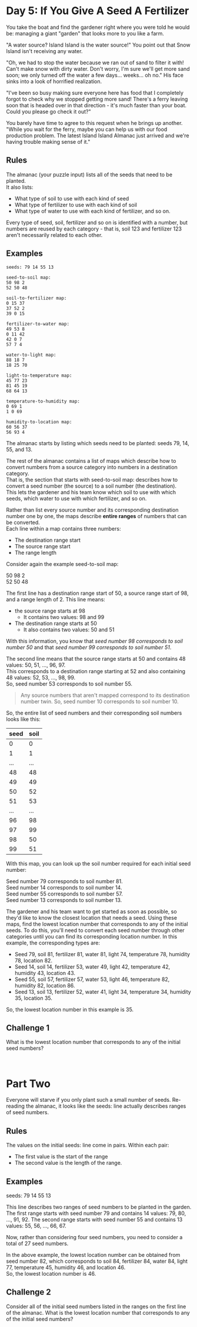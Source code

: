 # Day 5: If You Give A Seed A Fertilizer

You take the boat and find the gardener right where you were told he would be: managing a giant "garden" that looks more to you like a farm.

"A water source? Island Island is the water source!" You point out that Snow Island isn't receiving any water.

"Oh, we had to stop the water because we ran out of sand to filter it with! Can't make snow with dirty water. Don't worry, I'm sure we'll get more sand soon; we only turned off the water a few days... weeks... oh no." His face sinks into a look of horrified realization.

"I've been so busy making sure everyone here has food that I completely forgot to check why we stopped getting more sand! There's a ferry leaving soon that is headed over in that direction - it's much faster than your boat. Could you please go check it out?"

You barely have time to agree to this request when he brings up another. "While you wait for the ferry, maybe you can help us with our food production problem. The latest Island Island Almanac just arrived and we're having trouble making sense of it."

## Rules

The almanac (your puzzle input) lists all of the seeds that need to be planted. <br>
It also lists:
* What type of soil to use with each kind of seed
* What type of fertilizer to use with each kind of soil
* What type of water to use with each kind of fertilizer, and so on. 

Every type of seed, soil, fertilizer and so on is identified with a number, but numbers are reused by each category - that is, soil 123 and fertilizer 123 aren't necessarily related to each other.

## Examples

```
seeds: 79 14 55 13

seed-to-soil map:
50 98 2
52 50 48

soil-to-fertilizer map:
0 15 37
37 52 2
39 0 15

fertilizer-to-water map:
49 53 8
0 11 42
42 0 7
57 7 4

water-to-light map:
88 18 7
18 25 70

light-to-temperature map:
45 77 23
81 45 19
68 64 13

temperature-to-humidity map:
0 69 1
1 0 69

humidity-to-location map:
60 56 37
56 93 4
```

The almanac starts by listing which seeds need to be planted: seeds 79, 14, 55, and 13.

The rest of the almanac contains a list of maps which describe how to convert numbers from a source category into numbers in a destination category. <br>
That is, the section that starts with seed-to-soil map: describes how to convert a seed number (the source) to a soil number (the destination). <br>
This lets the gardener and his team know which soil to use with which seeds, which water to use with which fertilizer, and so on.

Rather than list every source number and its corresponding destination number one by one, the maps describe **entire ranges** of numbers that can be converted. <br>
Each line within a map contains three numbers: 
* The destination range start
* The source range start
* The range length

Consider again the example seed-to-soil map:

50 98 2 <br>
52 50 48

The first line has a destination range start of 50, a source range start of 98, and a range length of 2. 
This line means:
* the source range starts at 98
    * It contains two values: 98 and 99
* The destination range starts at 50
    * It also contains two values: 50 and 51

With this information, you know that *seed number 98 corresponds to soil number 50* and that *seed number 99 corresponds to soil number 51*.

The second line means that the source range starts at 50 and contains 48 values: 50, 51, ..., 96, 97. <br>
This corresponds to a destination range starting at 52 and also containing 48 values: 52, 53, ..., 98, 99. <br>
So, seed number 53 corresponds to soil number 55.

> Any source numbers that aren't mapped correspond to its destination number twin. So, seed number 10 corresponds to soil number 10.

So, the entire list of seed numbers and their corresponding soil numbers looks like this:

|seed | soil |
|-----|------|
| 0   |  0   |
| 1   |  1   |
| ... | ...  |
| 48  |  48  |
| 49  |  49  |
| 50  |  52  |
| 51  |  53  |
| ... |  ... |
| 96  |  98  |
| 97  |  99  |
| 98  |  50  |
| 99  |  51  |

With this map, you can look up the soil number required for each initial seed number:

Seed number 79 corresponds to soil number 81. <br>
Seed number 14 corresponds to soil number 14. <br>
Seed number 55 corresponds to soil number 57. <br>
Seed number 13 corresponds to soil number 13.

The gardener and his team want to get started as soon as possible, so they'd like to know the closest location that needs a seed. Using these maps, find the lowest location number that corresponds to any of the initial seeds. To do this, you'll need to convert each seed number through other categories until you can find its corresponding location number. In this example, the corresponding types are:

 * Seed 79, soil 81, fertilizer 81, water 81, light 74, temperature 78, humidity 78, location 82.
 * Seed 14, soil 14, fertilizer 53, water 49, light 42, temperature 42, humidity 43, location 43.
 * Seed 55, soil 57, fertilizer 57, water 53, light 46, temperature 82, humidity 82, location 86.
* Seed 13, soil 13, fertilizer 52, water 41, light 34, temperature 34, humidity 35, location 35.

So, the lowest location number in this example is 35.

## Challenge 1

What is the lowest location number that corresponds to any of the initial seed numbers?

<br>

# Part Two

Everyone will starve if you only plant such a small number of seeds. Re-reading the almanac, it looks like the seeds: line actually describes ranges of seed numbers.

## Rules

The values on the initial seeds: line come in pairs. Within each pair:
* The first value is the start of the range 
* The second value is the length of the range. 

## Examples

seeds: 79 14 55 13

This line describes two ranges of seed numbers to be planted in the garden. The first range starts with seed number 79 and contains 14 values: 79, 80, ..., 91, 92. The second range starts with seed number 55 and contains 13 values: 55, 56, ..., 66, 67.

Now, rather than considering four seed numbers, you need to consider a total of 27 seed numbers.

In the above example, the lowest location number can be obtained from seed number 82, which corresponds to soil 84, fertilizer 84, water 84, light 77, temperature 45, humidity 46, and location 46. <br>
So, the lowest location number is 46.

## Challenge 2

Consider all of the initial seed numbers listed in the ranges on the first line of the almanac. What is the lowest location number that corresponds to any of the initial seed numbers?